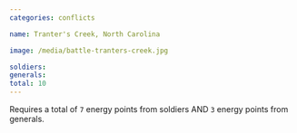 ```yaml
---
categories: conflicts

name: Tranter's Creek, North Carolina

image: /media/battle-tranters-creek.jpg

soldiers:
generals:
total: 10
---
```


Requires a total of ```7``` energy points from soldiers AND ```3``` energy points from generals.
